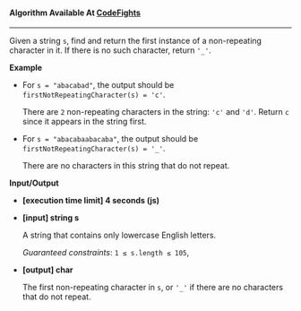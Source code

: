 #### Algorithm Available At [CodeFights](https://codefights.com/interview-practice/task/uX5iLwhc6L5ckSyNC/description)

---

Given a string `s`, find and return the first instance of a non-repeating character in it. If there is no such character, return `'_'`.

**Example**

- For `s = "abacabad"`, the output should be
  `firstNotRepeatingCharacter(s) = 'c'`.

  There are `2` non-repeating characters in the string: `'c'` and `'d'`. Return `c` since it appears in the string first.

- For `s = "abacabaabacaba"`, the output should be
  `firstNotRepeatingCharacter(s) = '_'`.

  There are no characters in this string that do not repeat.

**Input/Output**

- **[execution time limit] 4 seconds (js)**
- **[input] string s**

  A string that contains only lowercase English letters.

  _Guaranteed constraints_:
  `1 ≤ s.length ≤ 105`,

- **[output] char**

  The first non-repeating character in `s`, or `'_'` if there are no characters that do not repeat.
